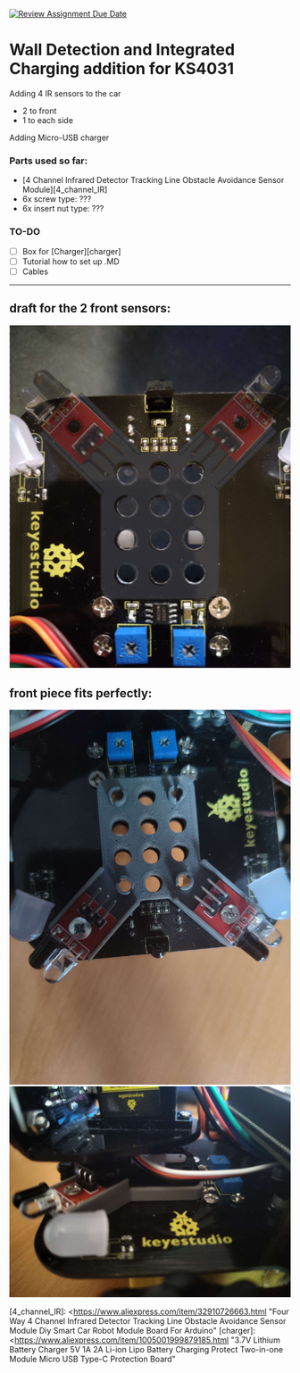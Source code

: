 [![Review Assignment Due Date](https://classroom.github.com/assets/deadline-readme-button-24ddc0f5d75046c5622901739e7c5dd533143b0c8e959d652212380cedb1ea36.svg)](https://classroom.github.com/a/V-0A61vX)


# Wall Detection and Integrated Charging addition for KS4031

Adding 4 IR sensors to the car
- 2 to front
- 1 to each side

Adding Micro-USB charger


### Parts used so far:

-  [4 Channel Infrared Detector Tracking Line Obstacle Avoidance Sensor Module][4_channel_IR]
- 6x screw type: ???
- 6x insert nut type: ???

### TO-DO 

 - [ ] Box for [Charger][charger]
 - [ ] Tutorial how to set up .MD
 - [ ] Cables

---

## draft for the 2 front sensors:

![draft for the 2 front sensors](/assets/img/front_draft.png)

## front piece fits perfectly:

![front piece from top](/assets/img/front_top.jpg)
![front piece from side](/assets/img/front_side.jpg)


[4_channel_IR]: <https://www.aliexpress.com/item/32910726663.html "Four Way 4 Channel Infrared Detector Tracking Line Obstacle Avoidance Sensor Module Diy Smart Car Robot Module Board For Arduino"
[charger]: <https://www.aliexpress.com/item/1005001999879185.html "3.7V Lithium Battery Charger 5V 1A 2A Li-ion Lipo Battery Charging Protect Two-in-one Module Micro USB Type-C Protection Board"
